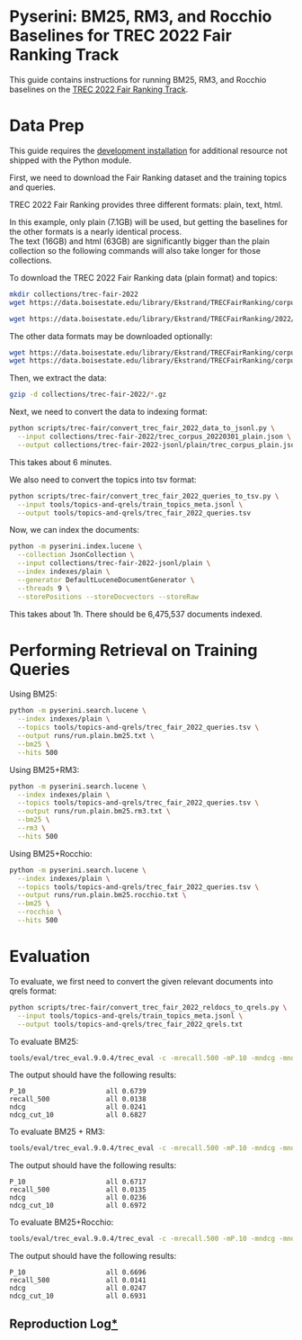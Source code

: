 # Pyserini: BM25, RM3, and Rocchio Baselines for TREC 2022 Fair Ranking Track

This guide contains instructions for running BM25, RM3, and Rocchio baselines on the [TREC 2022 Fair Ranking Track](https://fair-trec.github.io/).

# Data Prep

This guide requires the [development installation](https://github.com/castorini/pyserini/blob/master/docs/installation.md#development-installation) for additional resource not shipped with the Python module.

First, we need to download the Fair Ranking dataset and the training topics and queries.

TREC 2022 Fair Ranking provides three different formats: plain, text, html.

In this example, only plain (7.1GB) will be used, but getting the baselines for the other formats is a nearly identical process.  
The text (16GB) and html (63GB) are significantly bigger than the plain collection so the following commands will also take longer for those collections.

To download the TREC 2022 Fair Ranking data (plain format) and topics:
```bash
mkdir collections/trec-fair-2022
wget https://data.boisestate.edu/library/Ekstrand/TRECFairRanking/corpus/trec_corpus_20220301_plain.json.gz -P collections/trec-fair-2022

wget https://data.boisestate.edu/library/Ekstrand/TRECFairRanking/2022/train_topics_meta.jsonl -P tools/topics-and-qrels
```

The other data formats may be downloaded optionally:
```bash
wget https://data.boisestate.edu/library/Ekstrand/TRECFairRanking/corpus/trec_corpus_20220301_html.json.gz -P collections/trec-fair-2022
wget https://data.boisestate.edu/library/Ekstrand/TRECFairRanking/corpus/trec_corpus_20220301_text.json.gz -P collections/trec-fair-2022
```

Then, we extract the data:
```bash
gzip -d collections/trec-fair-2022/*.gz
```

Next, we need to convert the data to indexing format:
```bash
python scripts/trec-fair/convert_trec_fair_2022_data_to_jsonl.py \
  --input collections/trec-fair-2022/trec_corpus_20220301_plain.json \
  --output collections/trec-fair-2022-jsonl/plain/trec_corpus_plain.jsonl
```
This takes about 6 minutes.

We also need to convert the topics into tsv format:
```bash
python scripts/trec-fair/convert_trec_fair_2022_queries_to_tsv.py \
  --input tools/topics-and-qrels/train_topics_meta.jsonl \
  --output tools/topics-and-qrels/trec_fair_2022_queries.tsv
```

Now, we can index the documents:
```bash
python -m pyserini.index.lucene \
  --collection JsonCollection \
  --input collections/trec-fair-2022-jsonl/plain \
  --index indexes/plain \
  --generator DefaultLuceneDocumentGenerator \
  --threads 9 \
  --storePositions --storeDocvectors --storeRaw
```
This takes about 1h. There should be 6,475,537 documents indexed.

# Performing Retrieval on Training Queries

Using BM25:
```bash
python -m pyserini.search.lucene \
  --index indexes/plain \
  --topics tools/topics-and-qrels/trec_fair_2022_queries.tsv \
  --output runs/run.plain.bm25.txt \
  --bm25 \
  --hits 500
```

Using BM25+RM3:
```bash
python -m pyserini.search.lucene \
  --index indexes/plain \
  --topics tools/topics-and-qrels/trec_fair_2022_queries.tsv \
  --output runs/run.plain.bm25.rm3.txt \
  --bm25 \
  --rm3 \
  --hits 500
```

Using BM25+Rocchio:
```bash
python -m pyserini.search.lucene \
  --index indexes/plain \
  --topics tools/topics-and-qrels/trec_fair_2022_queries.tsv \
  --output runs/run.plain.bm25.rocchio.txt \
  --bm25 \
  --rocchio \
  --hits 500
```

# Evaluation

To evaluate, we first need to convert the given relevant documents into qrels format:
```bash
python scripts/trec-fair/convert_trec_fair_2022_reldocs_to_qrels.py \
  --input tools/topics-and-qrels/train_topics_meta.jsonl \
  --output tools/topics-and-qrels/trec_fair_2022_qrels.txt
```

To evaluate BM25:
```bash
tools/eval/trec_eval.9.0.4/trec_eval -c -mrecall.500 -mP.10 -mndcg -mndcg_cut.10 tools/topics-and-qrels/trec_fair_2022_qrels.txt runs/run.plain.bm25.txt
```
The output should have the following results:
```
P_10                  	all	0.6739
recall_500            	all	0.0138
ndcg                  	all	0.0241
ndcg_cut_10           	all	0.6827
```

To evaluate BM25 + RM3:
```bash
tools/eval/trec_eval.9.0.4/trec_eval -c -mrecall.500 -mP.10 -mndcg -mndcg_cut.10 tools/topics-and-qrels/trec_fair_2022_qrels.txt runs/run.plain.bm25.rm3.txt
```

The output should have the following results:
```
P_10                  	all	0.6717
recall_500            	all	0.0135
ndcg                  	all	0.0236
ndcg_cut_10           	all	0.6972
```

To evaluate BM25+Rocchio:
```bash
tools/eval/trec_eval.9.0.4/trec_eval -c -mrecall.500 -mP.10 -mndcg -mndcg_cut.10 tools/topics-and-qrels/trec_fair_2022_qrels.txt runs/run.plain.bm25.rocchio.txt
```

The output should have the following results:
```
P_10                  	all	0.6696
recall_500            	all	0.0141
ndcg                  	all	0.0247
ndcg_cut_10           	all	0.6931
```

## Reproduction Log[*](reproducibility.md)
